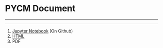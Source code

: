 # PYCM Document

----------

----------

1. [Jupyter Notebook](Document.ipynb) (On Github)
2. [HTML](http://www.shaghighi.ir/pycm/doc/)
3. PDF


																												